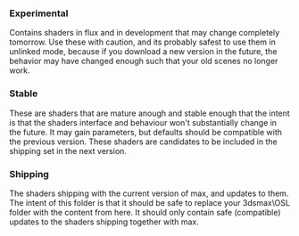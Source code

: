 ### Experimental

Contains shaders in flux and in development that may change completely tomorrow. 
Use these with caution, and its probably safest to use them in unlinked mode, because
if you download a new version in the future, the behavior may have changed enough such
that your old scenes no longer work.

### Stable

These are shaders that are mature anough and stable enough that the intent is that
the shaders interface and behaviour won't substantially change in the future. It may
gain parameters, but defaults should be compatible with the previous version. These 
shaders are candidates to be included in the shipping set in the next version.

### Shipping

The shaders shipping with the current version of max, and updates to them. 
The intent of this folder is that it should be safe to replace your 3dsmax\OSL 
folder with the content from here. It should only contain safe (compatible)
updates to the shaders shipping together with max.

